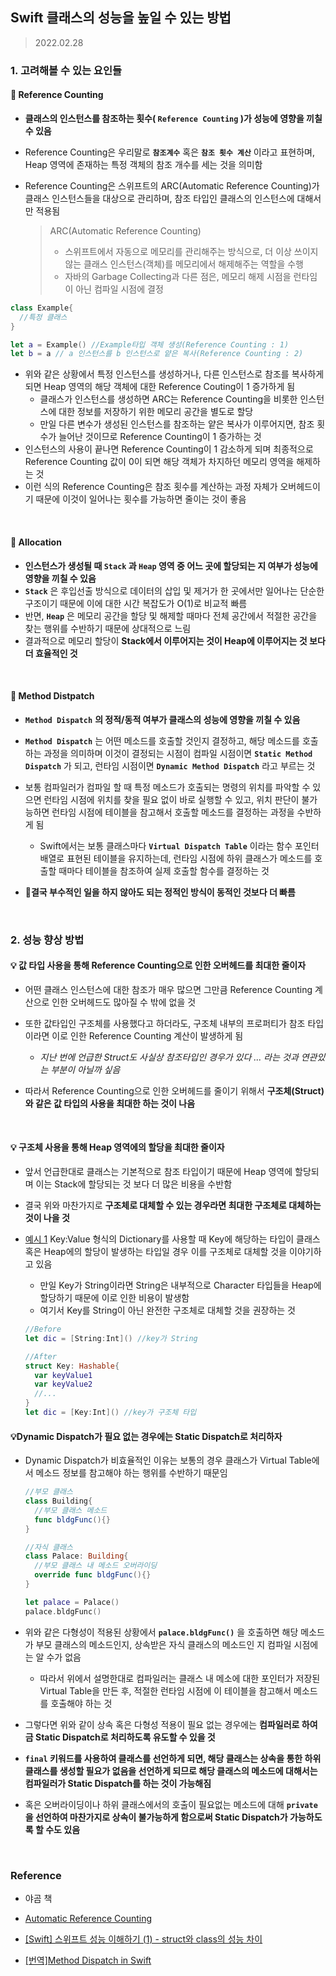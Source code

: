## Swift 클래스의 성능을 높일 수 있는 방법

> 2022.02.28

### 1.  고려해볼 수 있는 요인들

#### 🔎 Reference Counting

- __클래스의 인스턴스를 참조하는 횟수( `Reference Counting` )가 성능에 영향을 끼칠 수 있음__

- Reference Counting은 우리말로 __`참조계수`__ 혹은 __`참조 횟수 계산`__ 이라고 표현하며, Heap 영역에 존재하는 특정 객체의 참조 개수를 세는 것을 의미함

- Reference Counting은 스위프트의 ARC(Automatic Reference Counting)가 클래스 인스턴스들을 대상으로 관리하며, 참조 타입인 클래스의 인스턴스에 대해서만 적용됨 

  > ARC(Automatic Reference Counting)
  >
  > - 스위프트에서 자동으로 메모리를 관리해주는 방식으로,  더 이상 쓰이지 않는 클래스 인스턴스(객체)를 메모리에서 해제해주는 역할을 수행
  > - 자바의 Garbage Collecting과 다른 점은, 메모리 해제 시점을 런타임이 아닌 컴파일 시점에 결정

```swift
class Example{
  //특정 클래스
}

let a = Example() //Example타입 객체 생성(Reference Counting : 1)
let b = a // a 인스턴스를 b 인스턴스로 얕은 복사(Reference Counting : 2)
```

- 위와 같은 상황에서 특정 인스턴스를 생성하거나, 다른 인스턴스로 참조를 복사하게 되면 Heap 영역의 해당 객체에 대한 Reference Couting이 1 증가하게 됨
  - 클래스가 인스턴스를 생성하면 ARC는 Reference Counting을 비롯한 인스턴스에 대한 정보를 저장하기 위한 메모리 공간을 별도로 할당
  - 만일 다른 변수가 생성된 인스턴스를 참조하는 얕은 복사가 이루어지면, 참조 횟수가 늘어난 것이므로 Reference Counting이 1 증가하는 것
- 인스턴스의 사용이 끝나면 Reference Counting이 1 감소하게 되며 최종적으로 Reference Counting 값이 0이 되면 해당 객체가 차지하던 메모리 영역을 해제하는 것 
- 이런 식의 Reference Counting은 참조 횟수를 계산하는 과정 자체가 오버헤드이기 때문에 이것이 일어나는 횟수를 가능하면 줄이는 것이 좋음

​    

#### 🔎 Allocation

- __인스턴스가 생성될 때 `Stack` 과 `Heap` 영역 중 어느 곳에 할당되는 지 여부가 성능에 영향을 끼칠 수 있음__
- __`Stack`__ 은 후입선출 방식으로 데이터의 삽입 및 제거가 한 곳에서만 일어나는 단순한 구조이기 때문에 이에 대한 시간 복잡도가 O(1)로 비교적 빠름
- 반면, __`Heap`__ 은 메모리 공간을 할당 및 해제할 때마다 전체 공간에서 적절한 공간을 찾는 행위를 수반하기 때문에 상대적으로 느림
- 결과적으로 메모리 할당이 __Stack에서 이루어지는 것이 Heap에 이루어지는 것 보다 더 효율적인 것__

​     

#### 🔎 Method Distpatch

- __`Method Dispatch`__ __의 정적/동적 여부가 클래스의 성능에 영향을 끼칠 수 있음__

- __`Method Dispatch`__ 는 어떤 메소드를 호출할 것인지 결정하고, 해당 메소드를 호출하는 과정을 의미하며 이것이 결정되는 시점이 컴파일 시점이면 __`Static Method Dispatch`__ 가 되고, 런타임 시점이면 __`Dynamic Method Dispatch`__ 라고 부르는 것
- 보통 컴파일러가 컴파일 할 때 특정 메소드가 호출되는 명령의 위치를 파악할 수 있으면 런타임 시점에 위치를 찾을 필요 없이 바로 실행할 수 있고, 위치 판단이 불가능하면 런타임 시점에 테이블을 참고해서 호출할 메소드를 결정하는 과정을 수반하게 됨
  - Swift에서는 보통 클래스마다 __`Virtual Dispatch Table`__ 이라는 함수 포인터 배열로 표현된 테이블을 유지하는데, 런타임 시점에 하위 클래스가 메소드를 호출할 때마다 테이블을 참조하여 실제 호출할 함수를 결정하는 것
- 🔎__결국 부수적인 일을 하지 않아도 되는 정적인 방식이 동적인 것보다 더 빠름__

​    

### 2. 성능 향상 방법

#### 💡 값 타입 사용을 통해 Reference Counting으로 인한 오버헤드를 최대한 줄이자

- 어떤 클래스 인스턴스에 대한 참조가 매우 많으면 그만큼 Reference Counting 계산으로 인한 오버헤드도 많아질 수 밖에 없을 것
- 또한 값타입인 구조체를 사용했다고 하더라도, 구조체 내부의 프로퍼티가 참조 타입이라면 이로 인한 Reference Counting 계산이 발생하게 됨
  - *지난 번에 언급한 Struct도 사실상 참조타입인 경우가 있다 ... 라는 것과 연관있는 부분이 아닐까 싶음*

- 따라서 Reference Counting으로 인한 오버헤드를 줄이기 위해서 __구조체(Struct)와 같은 값 타입의 사용을 최대한 하는 것이 나음__

​    

#### 💡 구조체 사용을 통해 Heap 영역에의 할당을 최대한 줄이자

- 앞서 언급한대로 클래스는 기본적으로 참조 타입이기 때문에 Heap 영역에 할당되며 이는 Stack에 할당되는 것 보다 더 많은 비용을 수반함

- 결국 위와 마찬가지로 __구조체로 대체할 수 있는 경우라면 최대한 구조체로 대체하는 것이 나을 것__

- [예시 1](https://corykim0829.github.io/swift/Understanding-Swift-Performance/#) Key:Value 형식의 Dictionary를 사용할 때 Key에 해당하는 타입이 클래스 혹은 Heap에의 할당이 발생하는 타입일 경우 이를 구조체로 대체할 것을 이야기하고 있음

  - 만일 Key가 String이라면 String은 내부적으로 Character 타입들을 Heap에 할당하기 때문에 이로 인한 비용이 발생함
  - 여기서 Key를 String이 아닌 완전한 구조체로 대체할 것을 권장하는 것

  ```swift
  //Before
  let dic = [String:Int]() //key가 String
  
  //After
  struct Key: Hashable{
    var keyValue1
    var keyValue2
    //...
  }
  let dic = [Key:Int]() //key가 구조체 타입
  ```

  

#### 💡Dynamic Dispatch가 필요 없는 경우에는 Static Dispatch로 처리하자

- Dynamic Dispatch가 비효율적인 이유는 보통의 경우 클래스가 Virtual Table에서 메소드 정보를 참고해야 하는 행위를 수반하기 때문임

  ```swift
  //부모 클래스
  class Building{
    //부모 클래스 메소드
    func bldgFunc(){}
  }
  
  //자식 클래스
  class Palace: Building{
    //부모 클래스 내 메소드 오버라이딩
    override func bldgFunc(){}
  }
  
  let palace = Palace()
  palace.bldgFunc()
  ```

- 위와 같은 다형성이 적용된 상황에서 __`palace.bldgFunc()`__ 을 호출하면 해당 메소드가 부모 클래스의 메소드인지, 상속받은 자식 클래스의 메소드인 지 컴파일 시점에는 알 수가 없음

  - 따라서 위에서 설명한대로 컴파일러는 클래스 내 메소에 대한 포인터가 저장된 Virtual Table을 만든 후, 적절한 런타임 시점에 이 테이블을 참고해서 메소드를 호출해야 하는 것

- 그렇다면 위와 같이 상속 혹은 다형성 적용이 필요 없는 경우에는 __컴파일러로 하여금 Static Dispatch로 처리하도록 유도할 수 있을 것__

- __`final`  키워드를 사용하여 클래스를 선언하게 되면, 해당 클래스는 상속을 통한 하위 클래스를 생성할 필요가 없음을 선언하게 되므로 해당 클래스의 메소드에 대해서는 컴파일러가 Static Dispatch를 하는 것이 가능해짐__

- 혹은 오버라이딩이나 하위 클래스에서의 호출이 필요없는 메소드에 대해 __`private` 을 선언하여 마찬가지로 상속이 불가능하게 함으로써 Static Dispatch가 가능하도록 할 수도 있음__

​    

### Reference

- 야곰 책

- [Automatic Reference Counting](https://minsone.github.io/mac/ios/swift-automatic-reference-counting-summary)
- [[Swift] 스위프트 성능 이해하기 (1) - struct와 class의 성능 차이](https://corykim0829.github.io/swift/Understanding-Swift-Performance/#)

- [[번역]Method Dispatch in Swift](https://sihyungyou.github.io/iOS-method-dispatch/)